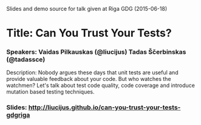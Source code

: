 Slides and demo source for talk given at Riga GDG (2015-06-18)

# Title: Can You Trust Your Tests?
### Speakers: Vaidas Pilkauskas (@liucijus) Tadas Ščerbinskas (@tadassce)
Description: Nobody argues these days that unit tests are useful and provide valuable feedback about your code. But who watches the watchmen? Let's talk about test code quality, code coverage and introduce mutation based testing techniques.

### Slides: http://liucijus.github.io/can-you-trust-your-tests-gdgriga
